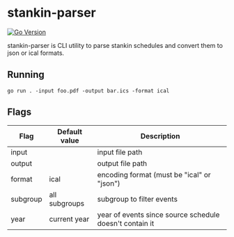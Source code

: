 # stankin-parser
[![Go Version](https://img.shields.io/github/go-mod/go-version/qsoulior/stankin-parser?style=flat-square)](https://go.dev/doc/go1.23)

stankin-parser is CLI utility to parse stankin schedules and convert them to json or ical formats.

## Running
```
go run . -input foo.pdf -output bar.ics -format ical
```

## Flags
| Flag | Default value | Description |
| ---- | ------------- | ----------- |
| input || input file path |
| output || output file path |
| format | ical | encoding format (must be "ical" or "json") |
| subgroup | all subgroups | subgroup to filter events |
| year | current year | year of events since source schedule doesn't contain it |
